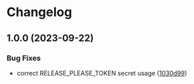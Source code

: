 # Changelog

## 1.0.0 (2023-09-22)


### Bug Fixes

* correct RELEASE_PLEASE_TOKEN secret usage ([1030d99](https://github.com/ahmednmourad/Multi-Environment-CICD/commit/1030d99db93f4a036ec159d34f6f5125c94d80b4))
